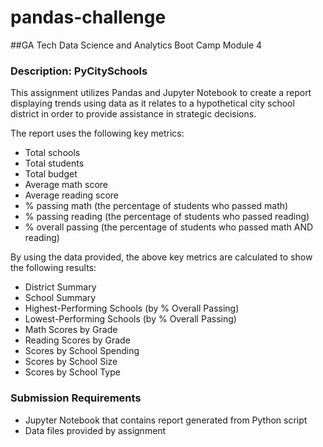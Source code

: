# pandas-challenge
##GA Tech Data Science and Analytics Boot Camp Module 4
### Description: PyCitySchools
This assignment utilizes Pandas and Jupyter Notebook to create a report displaying trends using data as it relates to a hypothetical city school district in order to provide assistance in strategic decisions.

The report uses the following key metrics:
* Total schools
* Total students
* Total budget
* Average math score
* Average reading score
* % passing math (the percentage of students who passed math)
* % passing reading (the percentage of students who passed reading)
* % overall passing (the percentage of students who passed math AND reading)

By using the data provided, the above key metrics are calculated to show the following results:
* District Summary
* School Summary
* Highest-Performing Schools (by % Overall Passing)
* Lowest-Performing Schools (by % Overall Passing)
* Math Scores by Grade
* Reading Scores by Grade
* Scores by School Spending
* Scores by School Size
* Scores by School Type

### Submission Requirements
* Jupyter Notebook that contains report generated from Python script
* Data files provided by assignment